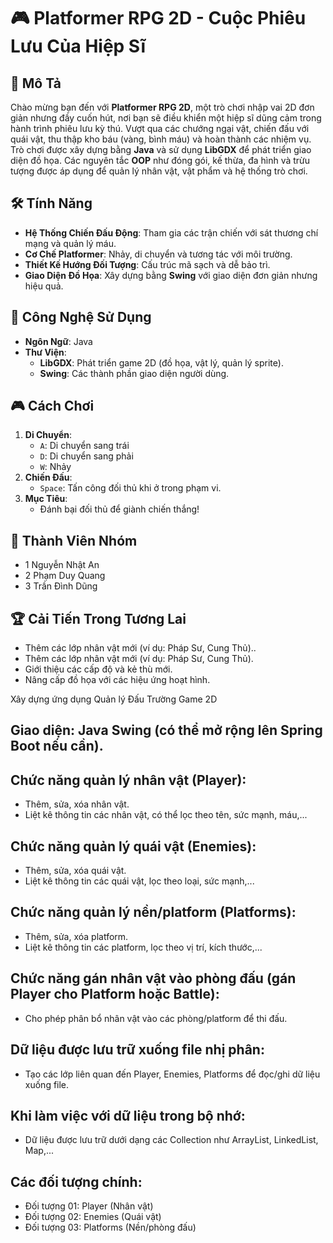 # 🎮 Platformer RPG 2D - Cuộc Phiêu Lưu Của Hiệp Sĩ

## 📖 Mô Tả
Chào mừng bạn đến với **Platformer RPG 2D**, một trò chơi nhập vai 2D đơn giản nhưng đầy cuốn hút, nơi bạn sẽ điều khiển một hiệp sĩ dũng cảm trong hành trình phiêu lưu kỳ thú. Vượt qua các chướng ngại vật, chiến đấu với quái vật, thu thập kho báu (vàng, bình máu) và hoàn thành các nhiệm vụ. Trò chơi được xây dựng bằng **Java** và sử dụng **LibGDX** để phát triển giao diện đồ họa. Các nguyên tắc **OOP** như đóng gói, kế thừa, đa hình và trừu tượng được áp dụng để quản lý nhân vật, vật phẩm và hệ thống trò chơi.

## 🛠️ Tính Năng
- **Hệ Thống Chiến Đấu Động**: Tham gia các trận chiến với sát thương chí mạng và quản lý máu.
- **Cơ Chế Platformer**: Nhảy, di chuyển và tương tác với môi trường.
- **Thiết Kế Hướng Đối Tượng**: Cấu trúc mã sạch và dễ bảo trì.
- **Giao Diện Đồ Họa**: Xây dựng bằng **Swing** với giao diện đơn giản nhưng hiệu quả.

## 🚀 Công Nghệ Sử Dụng
- **Ngôn Ngữ**: Java
- **Thư Viện**: 
  - **LibGDX**: Phát triển game 2D (đồ họa, vật lý, quản lý sprite).
  - **Swing**: Các thành phần giao diện người dùng.

## 🎮 Cách Chơi
1. **Di Chuyển**:
   - `A`: Di chuyển sang trái
   - `D`: Di chuyển sang phải
   - `W`: Nhảy
2. **Chiến Đấu**:
   - `Space`: Tấn công đối thủ khi ở trong phạm vi.
3. **Mục Tiêu**:
   - Đánh bại đối thủ để giành chiến thắng!

## 👥 Thành Viên Nhóm
  - 1 Nguyễn Nhật An
  - 2 Phạm Duy Quang
  - 3 Trần Đình Dũng
       
## 🏆 Cải Tiến Trong Tương Lai
  - Thêm các lớp nhân vật mới (ví dụ: Pháp Sư, Cung Thủ)..
  - Thêm các lớp nhân vật mới (ví dụ: Pháp Sư, Cung Thủ).
  - Giới thiệu các cấp độ và kẻ thù mới.
  - Nâng cấp đồ họa với các hiệu ứng hoạt hình.

Xây dựng ứng dụng Quản lý Đấu Trường Game 2D

## Giao diện: Java Swing (có thể mở rộng lên Spring Boot nếu cần).
## Chức năng quản lý nhân vật (Player):
   - Thêm, sửa, xóa nhân vật.
   - Liệt kê thông tin các nhân vật, có thể lọc theo tên, sức mạnh, máu,...
## Chức năng quản lý quái vật (Enemies):
   - Thêm, sửa, xóa quái vật.
   - Liệt kê thông tin các quái vật, lọc theo loại, sức mạnh,...
## Chức năng quản lý nền/platform (Platforms):
   - Thêm, sửa, xóa platform.
   - Liệt kê thông tin các platform, lọc theo vị trí, kích thước,...
## Chức năng gán nhân vật vào phòng đấu (gán Player cho Platform hoặc Battle):
   - Cho phép phân bổ nhân vật vào các phòng/platform để thi đấu.
## Dữ liệu được lưu trữ xuống file nhị phân:
   - Tạo các lớp liên quan đến Player, Enemies, Platforms để đọc/ghi dữ liệu xuống file.
## Khi làm việc với dữ liệu trong bộ nhớ:
   - Dữ liệu được lưu trữ dưới dạng các Collection như ArrayList, LinkedList, Map,...
## Các đối tượng chính:

   - Đối tượng 01: Player (Nhân vật)
   - Đối tượng 02: Enemies (Quái vật)
   - Đối tượng 03: Platforms (Nền/phòng đấu)
